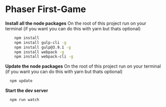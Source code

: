 # Phaser First-Game

 **Install all the node packages** 
On the root of this project run on your terminal (if you want you can do this with yarn but thats optional)
```bash
    npm install
    npm install gulp-cli -g
    npm install gulp@3.9.1 -g
    npm install webpack -g
    npm install webpack-cli -g
```
    
 **Update the node packages** 
On the root of this project run on your terminal (if you want you can do this with yarn but thats optional)
```bash
  npm update
```

**Start the dev server**
```bash
  npm run watch
```
